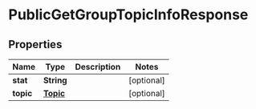 

# PublicGetGroupTopicInfoResponse


## Properties

| Name | Type | Description | Notes |
|------------ | ------------- | ------------- | -------------|
|**stat** | **String** |  |  [optional] |
|**topic** | [**Topic**](Topic.md) |  |  [optional] |



